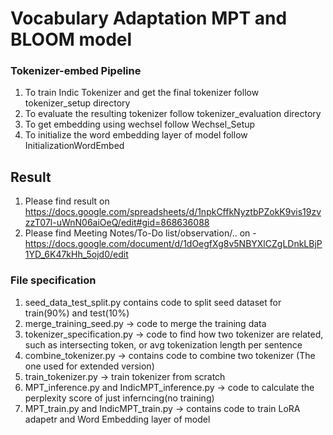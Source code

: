 # Vocabulary Adaptation MPT and BLOOM model

### Tokenizer-embed Pipeline 
1. To train Indic Tokenizer and get the final tokenizer follow tokenizer_setup directory
2. To evaluate the resulting tokenizer follow tokenizer_evaluation directory
3. To get embedding using wechsel follow Wechsel_Setup
4. To initialize the word embedding layer of model follow InitializationWordEmbed
   
   

## Result 
1. Please find result on https://docs.google.com/spreadsheets/d/1npkCffkNyztbPZokK9vis19zvzzT07l-uWnN06aiOeQ/edit#gid=868636088
2. Please find Meeting Notes/To-Do list/observation/.. on - https://docs.google.com/document/d/1dOegfXg8v5NBYXlCZgLDnkLBjP1YD_6K47kHh_5ojd0/edit

### File specification
1. seed_data_test_split.py contains code to split seed dataset for train(90%) and test(10%)
2. merge_training_seed.py -> code to merge the training data
3. tokenizer_specification.py -> code to find how two tokenizer are related, such as intersecting token, or avg tokenization length per sentence
4. combine_tokenizer.py -> contains code to combine two tokenizer (The one used for extended version)
5. train_tokenizer.py -> train tokenizer from scratch
6. MPT_inference.py and IndicMPT_inference.py -> code to calculate the perplexity score of just inferncing(no training)
7. MPT_train.py and IndicMPT_train.py -> contains code to train LoRA adapetr and Word Embedding layer of model

